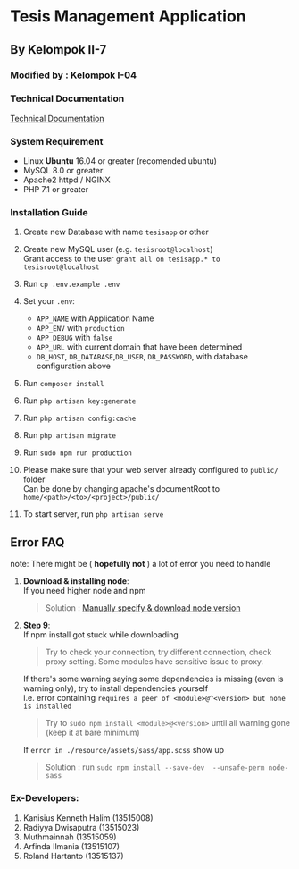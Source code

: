 # Tesis Management Application

## By Kelompok II-7
### Modified by : Kelompok I-04


### Technical Documentation
<a href="TechnicalDocumentation.pdf">Technical Documentation</a>

### System Requirement
- Linux **Ubuntu** 16.04 or greater (recomended ubuntu)
- MySQL 8.0 or greater
- Apache2 httpd / NGINX 
- PHP 7.1 or greater

### Installation Guide
1. Create new Database with name `tesisapp` or other
2. Create new MySQL user (e.g. `tesisroot@localhost`)<br />
     Grant access to the user `grant all on tesisapp.* to tesisroot@localhost`
3. Run `cp .env.example .env`
4. Set your `.env`:
     - `APP_NAME` with Application Name
     - `APP_ENV` with `production`
     - `APP_DEBUG` with `false`
     - `APP_URL` with current domain that have been determined
     - `DB_HOST`, `DB_DATABASE`,`DB_USER`, `DB_PASSWORD`, with database configuration above

5. Run `composer install`
6. Run `php artisan key:generate`
7. Run `php artisan config:cache`
8. Run `php artisan migrate`
9. Run `sudo npm run production`<br/>


10. Please make sure that your web server already configured to `public/` folder<br/>
    Can be done by changing apache's documentRoot to `home/<path>/<to>/<project>/public/`
11. To start server, run `php artisan serve`

## Error FAQ
note: There might be ( **hopefully not** ) a lot of error you need to handle
1. **Download & installing node**:<br/>
    If you need higher node and npm

    >Solution : [Manually specify & download node version](https://websiteforstudents.com/install-the-latest-node-js-and-nmp-packages-on-ubuntu-16-04-18-04-lts/)

2. **Step 9**:<br/>
    If npm install got stuck while downloading

    >Try to check your connection, try different connection, check proxy setting. Some modules have sensitive issue to proxy.

    If there's some warning saying some dependencies is missing (even is warning only), try to install dependencies yourself<br/>
    i.e. error containing `requires a peer of <module>@^<version> but none is installed`<br/>

    >Try to `sudo npm install <module>@<version>` until all warning gone (keep it at bare minimum)<br/>

    If `error in ./resource/assets/sass/app.scss` show up

    >Solution : run `sudo npm install --save-dev  --unsafe-perm node-sass`



### Ex-Developers:
1. Kanisius Kenneth Halim (13515008)
2. Radiyya Dwisaputra (13515023)
3. Muthmainnah  (13515059)
4. Arfinda Ilmania (13515107)
5. Roland Hartanto (13515137)

